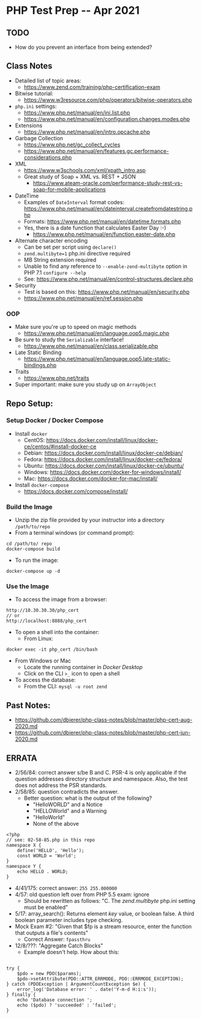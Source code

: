 # PHP Test Prep -- Apr 2021

## TODO
* How do you prevent an interface from being extended?

## Class Notes
* Detailed list of topic areas:
  * https://www.zend.com/training/php-certification-exam
* Bitwise tutorial:
  * https://www.w3resource.com/php/operators/bitwise-operators.php
* `php.ini` settings:
  * https://www.php.net/manual/en/ini.list.php
  * https://www.php.net/manual/en/configuration.changes.modes.php
* Extensions
  * https://www.php.net/manual/en/intro.opcache.php
* Garbage Collection
  * https://www.php.net/gc_collect_cycles
  * https://www.php.net/manual/en/features.gc.performance-considerations.php
* XML
  * https://www.w3schools.com/xml/xpath_intro.asp
  * Great study of Soap + XML vs. REST + JSON
    * https://www.ateam-oracle.com/performance-study-rest-vs-soap-for-mobile-applications
* DateTime
  * Examples of `DateInterval` format codes: https://www.php.net/manual/en/dateinterval.createfromdatestring.php
  * Formats: https://www.php.net/manual/en/datetime.formats.php
  * Yes, there is a date function that calculates Easter Day :-)
    * https://www.php.net/manual/en/function.easter-date.php
* Alternate character encoding
  * Can be set per script using `declare()`
  * `zend.multibyte=1` php.ini directive required
  * MB String extension required
  * Unable to find any reference to `--enable-zend-multibyte` option in PHP 7.1 `configure --help`
  * See: https://www.php.net/manual/en/control-structures.declare.php
* Security
  * Test is based on this: https://www.php.net/manual/en/security.php
  * https://www.php.net/manual/en/ref.session.php
### OOP
* Make sure you're up to speed on magic methods
  * https://www.php.net/manual/en/language.oop5.magic.php
* Be sure to study the `Serializable` interface!
  * https://www.php.net/manual/en/class.serializable.php
* Late Static Binding
  * https://www.php.net/manual/en/language.oop5.late-static-bindings.php
* Traits
  * https://www.php.net/traits
* Super important: make sure you study up on `ArrayObject`
## Repo Setup:
### Setup Docker / Docker Compose
* Install `docker`
  * CentOS: https://docs.docker.com/install/linux/docker-ce/centos/#install-docker-ce
  * Debian: https://docs.docker.com/install/linux/docker-ce/debian/
  * Fedora: https://docs.docker.com/install/linux/docker-ce/fedora/
  * Ubuntu: https://docs.docker.com/install/linux/docker-ce/ubuntu/
  * Windows: https://docs.docker.com/docker-for-windows/install/
  * Mac: https://docs.docker.com/docker-for-mac/install/
* Install `docker-compose`
    * https://docs.docker.com/compose/install/

### Build the Image
* Unzip the zip file provided by your instructor into a directory `/path/to/repo`
* From a terminal windows (or command prompt):
```
cd /path/to/ repo
docker-compose build
```
* To run the image:
```
docker-compose up -d
```

### Use the Image
* To access the image from a browser:
```
http://10.30.30.30/php_cert
// or
http://localhost:8888/php_cert
```
* To open a shell into the container:
  * From Linux:
```
docker exec -it php_cert /bin/bash
```
  * From Windows or Mac
    * Locate the running container in _Docker Desktop_
    * Click on the CLI `>_` icon to open a shell
  * To access the database:
    * From the CLI: `mysql -u root zend`
## Past Notes:
* https://github.com/dbierer/php-class-notes/blob/master/php-cert-aug-2020.md
* https://github.com/dbierer/php-class-notes/blob/master/php-cert-jun-2020.md

## ERRATA
* 2/56/84: correct answer s/be B and C.  PSR-4 is only applicable if the question addresses directory structure and namespace. Also, the test does not address the PSR standards.
* 2/58/85: question contradicts the answer.
  * Better question: what is the output of the following?
    * "HelloWORLD" and a Notice
    * "HELLOWorld" and a Warning
    * "HelloWorld"
    * None of the above
```
<?php
// see: 02-58-85.php in this repo
namespace X {
    define('HELLO', 'Hello');
    const WORLD = 'World';
}
namespace Y {
    echo HELLO . WORLD;
}
```
* 4/41/175: correct answer: `255 255.000000`
* 4/57: old question left over from PHP 5.5 exam: ignore
  * Should be rewritten as follows: "C. The _zend.multibyte_ php.ini setting must be enabled"
* 5/17: array_search(): Returns element *key* value, or boolean false. A third boolean parameter includes type checking.
* Mock Exam #2: "Given that $fp is a stream resource, enter the function that outputs a file's contents"
  * Correct Answer: `fpassthru`
* 12/8/???: "Aggregate Catch Blocks"
  * Example doesn't help.  How about this:
```

try {
    $pdo = new PDO($params);
    $pdo->setAttribute(PDO::ATTR_ERRMODE, PDO::ERRMODE_EXCEPTION);
} catch (PDOException | ArgumentCountException $e) {
    error_log('Database error: ' . date('Y-m-d H:i:s'));
} finally {
    echo 'Database connection ';
    echo ($pdo) ? 'succeeded' : 'failed';
}
```
